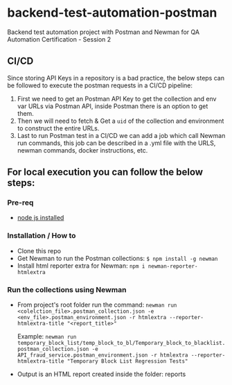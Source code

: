 # backend-test-automation-postman
Backend test automation project with Postman and Newman for QA Automation Certification - Session 2

## CI/CD

Since storing API Keys in a repository is a bad practice, the below steps can be followed to execute the postman requests in a CI/CD pipeline:
1. First we need to get an Postman API Key to get the collection and env var URLs via Postman API, inside Postman there is an option to get them.
2. Then we will need to fetch & Get a `uid` of the collection and environment to construct the entire URLs.
3. Last to run Postman test in a CI/CD we can add a job which call Newman run commands, this job can be described in a .yml file with the URLS, newman commands, docker instructions, etc.



## For local execution you can follow the below steps:

### Pre-req
- [node js installed](https://nodejs.org/es/download/)


### Installation / How to

- Clone this repo
- Get Newman to run the Postman collections: `$ npm install -g newman`
- Install html reporter extra for Newman: `npm i newman-reporter-htmlextra`

### Run the collections using Newman

- From project's root folder run the command:
  `newman run <colelction_file>.postman_collection.json -e <env_file>.postman_environment.json -r htmlextra --reporter-htmlextra-title "<report_title>"`
  
  Example:
  `newman run temporary_block_list/temp_block_to_bl/Temporary_block_to_blacklist.postman_collection.json -e API_fraud_service.postman_environment.json -r htmlextra --reporter-htmlextra-title "Temporary Block List Regression Tests"`

- Output is an HTML report created inside the folder: reports